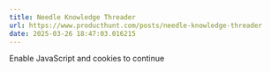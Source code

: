 ```yaml
---
title: Needle Knowledge Threader
url: https://www.producthunt.com/posts/needle-knowledge-threader
date: 2025-03-26 18:47:03.016215
---
```

Enable JavaScript and cookies to continue


